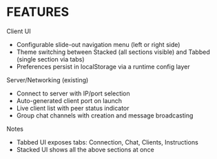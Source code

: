 # FEATURES

Client UI
- Configurable slide-out navigation menu (left or right side)
- Theme switching between Stacked (all sections visible) and Tabbed (single section via tabs)
- Preferences persist in localStorage via a runtime config layer

Server/Networking (existing)
- Connect to server with IP/port selection
- Auto-generated client port on launch
- Live client list with peer status indicator
- Group chat channels with creation and message broadcasting

Notes
- Tabbed UI exposes tabs: Connection, Chat, Clients, Instructions
- Stacked UI shows all the above sections at once
